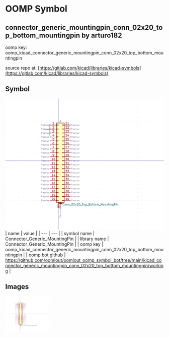 # OOMP Symbol  
## connector_generic_mountingpin_conn_02x20_top_bottom_mountingpin  by arturo182  
  
oomp key: oomp_kicad_connector_generic_mountingpin_conn_02x20_top_bottom_mountingpin  
  
source repo at: [https://gitlab.com/kicad/libraries/kicad-symbols](https://gitlab.com/kicad/libraries/kicad-symbols)  
## Symbol  
  
[![working.png](working_600.png)](working.png)  
| name | value | 
| --- | --- | 
| symbol name | Connector_Generic_MountingPin | 
| library name | Connector_Generic_MountingPin | 
| oomp key | oomp_kicad_connector_generic_mountingpin_conn_02x20_top_bottom_mountingpin | 
| oomp bot github | https://github.com/oomlout/oomlout_oomp_symbol_bot/tree/main/kicad_connector_generic_mountingpin_conn_02x20_top_bottom_mountingpin/working | 
## Images  
  
[![working.png](working_140.png)](working.png)  
